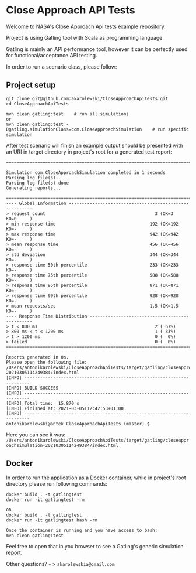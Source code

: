 # Close Approach API Tests

Welcome to NASA's Close Approach Api tests example repository.

Project is using Gatling tool with Scala as programming language.

Gatling is mainly an API performance tool, however it can be perfectly used 
for functional/acceptance API testing.

In order to run a scenario class, please follow:

## Project setup

```
git clone git@github.com:akarolewski/CloseApproachApiTests.git
cd CloseApproachApiTests

mvn clean gatling:test    # run all simulations
or
mvn clean gatling:test -Dgatling.simulationClass=com.CloseApproachSimulation    # run specific simulation
```

After test scenario will finish an example output should be presented with an URI
in target directory in project's root for a generated test report:

```
================================================================================

Simulation com.CloseApproachSimulation completed in 1 seconds
Parsing log file(s)...
Parsing log file(s) done
Generating reports...

================================================================================
---- Global Information --------------------------------------------------------
> request count                                          3 (OK=3      KO=0     )
> min response time                                    192 (OK=192    KO=-     )
> max response time                                    942 (OK=942    KO=-     )
> mean response time                                   456 (OK=456    KO=-     )
> std deviation                                        344 (OK=344    KO=-     )
> response time 50th percentile                        233 (OK=233    KO=-     )
> response time 75th percentile                        588 (OK=588    KO=-     )
> response time 95th percentile                        871 (OK=871    KO=-     )
> response time 99th percentile                        928 (OK=928    KO=-     )
> mean requests/sec                                    1.5 (OK=1.5    KO=-     )
---- Response Time Distribution ------------------------------------------------
> t < 800 ms                                             2 ( 67%)
> 800 ms < t < 1200 ms                                   1 ( 33%)
> t > 1200 ms                                            0 (  0%)
> failed                                                 0 (  0%)
================================================================================

Reports generated in 0s.
Please open the following file: /Users/antonikarolewski/CloseApproachApiTests/target/gatling/closeapproachsimulation-20210305114249384/index.html
[INFO] ------------------------------------------------------------------------
[INFO] BUILD SUCCESS
[INFO] ------------------------------------------------------------------------
[INFO] Total time:  15.870 s
[INFO] Finished at: 2021-03-05T12:42:53+01:00
[INFO] ------------------------------------------------------------------------
antonikarolewski@antek CloseApproachApiTests (master) $
```

Here you can see it was: `/Users/antonikarolewski/CloseApproachApiTests/target/gatling/closeapproachsimulation-20210305114249384/index.html`


## Docker

In order to run the application as a Docker container, while in project's root directory please run following commands:

```
docker build . -t gatlingtest
docker run -it gatlingtest -rm

OR
docker build . -t gatlingtest
docker run -it gatlingtest bash -rm

Once the container is running and you have access to bash:
mvn clean gatling:test 
```


Feel free to open that in you browser to see a Gatling's generic simulation report.

Other questions? - > `akarolewskia@gmail.com`